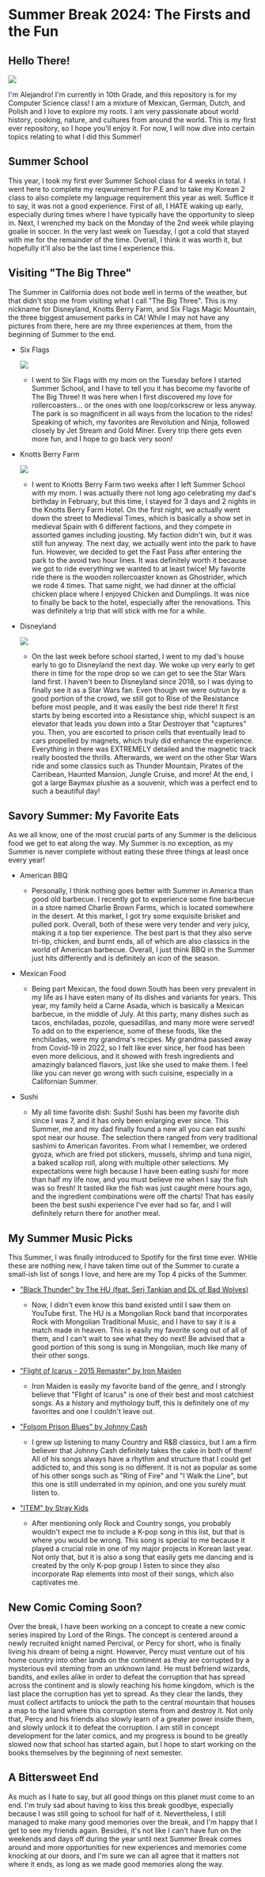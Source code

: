 # Summer Break 2024: The Firsts and the Fun

## Hello There!

![](/star-wars-obi-wan-kenobi.gif)

I'm Alejandro! I'm currently in 10th Grade, and this repository is for my Computer Science class! I am a mixture of Mexican, German, Dutch, and Polish and I love to explore my roots. I am very passionate about world history, cooking, nature, and cultures from around the world. This is my first ever repository, so I hope you'll enjoy it. For now, I will now dive into certain topics relating to what I did this Summer!

## Summer School

This year, I took my first ever Summer School class for 4 weeks in total. I went here to complete my reqwuirement for P.E and to take my Korean 2 class to also complete my language requirement this year as well. Suffice it to say, it was not a good experience. First of all, I HATE waking up early, especially during times where I have typically have the opportunity to sleep in. Next, I wrenched my back on the Monday of the 2nd week while playing goalie in soccer. In the very last week on Tuesday, I got a cold that stayed with me for the remainder of the time. Overall, I think it was worth it, but hopefully it'll also be the last time I experience this.

## Visiting "The Big Three"

The Summer in California does not bode well in terms of the weather, but that didn't stop me from visiting what I call "The Big Three". This is my nickname for Disneyland, Knotts Berry Farm, and Six Flags Magic Mountain, the three biggest amusement parks in CA! While I may not have any pictures from there, here are my three experiences at them, from the beginning of Summer to the end.

* Six Flags

  ![](/Six_Flags_Magic_Mountain_logo.png)

  + I went to Six Flags  with my mom on the Tuesday before I started Summer School, and I have to tell you it has become my favorite of The Big Three! It was here when I first discovered my love for rollercoasters... or the ones with one loop/corkscrew or less anyway. The park is so magnificent in all ways from the location to the rides! Speaking of which, my favorites are Revolution and Ninja, followed closely by Jet Stream and Gold Miner. Every trip there gets even more fun, and I hope to go back very soon!

 * Knotts Berry Farm

   
   ![](/Knotts_berry_farm_logo.png)
   
   + I went to Knotts Berry Farm two weeks after I left Summer School with my mom. I was actually there not long ago celebrating my dad's birthday in February, but this time, I stayed for 3 days and 2 nights in the Knotts Berry Farm Hotel. On the first night, we actually went down the street to Medieval Times, which is basically a show set in medieval Spain with 6 different factions, and they compete in assorted games including jousting. My faction didn't win, but it was still fun anyway. The next day, we actually went into the park to have fun. However, we decided to get the Fast Pass after entering the park to the avoid two hour lines. It was definitely worth it because we got to ride everything we wanted to at least twice! My favorite ride there is the wooden rollercoaster known as Ghostrider, which we rode 4 times. That same night, we had dinner at the official chicken place where I enjoyed Chicken and Dumplings. It was nice to finally be back to the hotel, especially after the renovations. This was definitely a trip that will stick with me for a while.

* Disneyland


  ![](/Disneyland_logo.png)

  + On the last week before school started, I went to my dad's house early to go to Disneyland the next day. We woke up very early to get there in time for the rope drop so we can get to see the Star Wars land first. I haven't been to Disneyland since 2018, so I was dying to finally see it as a Star Wars fan. Even though we were outrun by a good portion of the crowd, we still got to Rise of the Resistance before most people, and it was easily the best ride there! It first starts by being escorted into a Resistance ship, whichI suspect is an elevator that leads you down into a Star Destroyer that "captures" you. Then, you are escorted to prison cells that eventually lead to cars propelled by magnets, which truly did enhance the experience. Everything in there was EXTREMELY detailed and the magnetic track really boosted the thrills. Afterwards, we went on the other Star Wars ride and some classics such as Thunder Mountain, Pirates of the Carribean, Haunted Mansion, Jungle Cruise, and more! At the end, I got a large Baymax plushie as a souvenir, which was a perfect end to such a beautiful day!

 ## Savory Summer: My Favorite Eats

 As we all know, one of the most crucial parts of any Summer is the delicious food we get to eat along the way. My Summer is no exception, as my Summer is never complete without eating these three things at least once every year!
 
* American BBQ

  + Personally, I think nothing goes better with Summer in America than good old barbecue. I recently got to experience some fine barbecue in a store named Charlie Brown Farms, which is located somewhere in the desert. At this market, I got try some exquisite brisket and pulled pork. Overall, both of these were very tender and very juicy, making it a top tier experience. The best part is that they also serve tri-tip, chicken, and burnt ends, all of which are also classics in the world of American barbecue. Overall, I just think BBQ in the Summer just hits differently and is definitely an icon of the season.

* Mexican Food

  + Being part Mexican, the food down South has been very prevalent in my life as I have eaten many of its dishes and variants for years. This year, my family held a Carne Asada, which is basically a Mexican barbecue, in the middle of July. At this party, many dishes such as tacos, enchiladas, pozole, quesadillas, and many more were served! To add on to the experience, some of these foods, like the enchiladas, were my grandma's recipes. My grandma passed away from Covid-19 in 2022, so I felt like ever since, her food has been even more delicious, and it showed with fresh ingredients and amazingly balanced flavors, just like she used to make them. I feel like you can never go wrong with such cuisine, especially in a Californian Summer.

* Sushi

  + My all time favorite dish: Sushi! Sushi has been my favorite dish since I was 7, and it has only been enlarging ever since. This Summer, me and my dad finally found a new all you can eat sushi spot near our house. The selection there ranged from very traditional sashimi to American favorites. From what I remember, we ordered gyoza, which are fried pot stickers, mussels, shrimp and tuna nigiri, a baked scallop roll, along with multiple other selections. My expectations were high because I have been eating sushi for more than half my life now, and you must believe me when I say the fish was so fresh! It tasted like the fish was just caught mere hours ago, and the ingredient combinations were off the charts! That has easily been the best sushi experience I've ever had so far, and I will definitely return there for another meal.

## My Summer Music Picks

This Summer, I was finally introduced to Spotify for the first time ever. WHile these are nothing new, I have taken time out of the Summer to curate a small-ish list of songs I love, and here are my Top 4 picks of the Summer.

* ["Black Thunder" by The HU (feat. Serj Tankian and DL of Bad Wolves)](https://open.spotify.com/track/7qDVR7dlgSBpHPw7tqcO3d?si=gxq_e1vmSZeyHJZYagPZaw)

  + Now, I didn't even know this band existed until I saw them on YouTube first. The HU is a Mongolian Rock band that incorporates Rock with Mongolian Traditional Music, and I have to say it is a match made in heaven. This is easily my favorite song out of all of them, and I can't wait to see what they do next! Be advised that a good portion of this song is sung in Mongolian, much like many of their other songs.
  
* ["Flight of Icarus - 2015 Remaster" by Iron Maiden](https://open.spotify.com/track/3vhKrSxe3fRuS5Ogis76VO?si=NsmCtwlPTuad-kVs6NIwjg)

  + Iron Maiden is easily my favorite band of the genre, and I strongly believe that "Flight of Icarus" is one of their best and most catchiest songs. As a history and mythology buff, this is definitely one of my favorites and one I couldn't leave out.
  
* ["Folsom Prison Blues" by Johnny Cash](https://open.spotify.com/track/0LTSNmOLBt25GMjHlxp9OR?si=P30IsZGtQ5ygNtdSaUwgmA)
  
  + I grew up listening to many Country and R&B classics, but I am a firm believer that Johnny Cash definitely takes the cake in both of them! All of his songs always have a rhythm and structure that I could get addicted to, and this song is no different. It is not as popular as some of his other songs such as "Ring of Fire" and "I Walk the Line", but this one is still underrated in my opinion, and one you surely must listen to.

* ["ITEM" by Stray Kids](https://open.spotify.com/track/1EWTsgQAEsUrnQ8iawhDSN?si=w38VfAQMSpmYpn7M_7g9Vw)

  + After mentioning only Rock and Country songs, you probably wouldn't expect me to include a K-pop song in this list, but that is where you would be wrong. This song is special to me because it played a crucial role in one of my major projects in Korean last year. Not only that, but it is also a song that easily gets me dancing and is created by the only K-pop group I listen to since they also incorporate Rap elements into most of their songs, which also captivates me.

## New Comic Coming Soon?

Over the break, I have been working on a concept to create a new comic series inspired by Lord of the Rings. The concept is centered around a newly recruited knight named Percival, or Percy for short, who is finally living his dream of being a night. However, Percy must venture out of his home country into other lands on the continent as they are corrupted by a mysterious evil steming from an unknown land. He must befriend wizards, bandits, and exiles alike in order to defeat the corruption that has spread across the continent and is slowly reaching his home kingdom, which is the last place the corruption has yet to spread. As they clear the lands, they must collect artifacts to unlock the path to the central mountain that houses a map to the land where this corruption stems from and destroy it. Not only that, Percy and his friends also slowly learn of a greater power inside them, and slowly unlock it to defeat the corruption. I am still in concept development for the later comics, and my progress is bound to be greatly slowed now that school has started again, but I hope to start working on the books themselves by the beginning of next semester.

## A Bittersweet End

As much as I hate to say, but all good things on this planet must come to an end. I'm truly sad about having to kiss this break goodbye, especially because I was still going to school for half of it. Nevertheless, I still managed to make many good memories over the break, and I'm happy that I get to see my friends again. Besides, it's not like I can't have fun on the weekends and days off during the year until next Summer Break comes around and more opportunities for new experiences and memories come knocking at our doors, and I'm sure we can all agree that it matters not where it ends, as long as we made good memories along the way.
